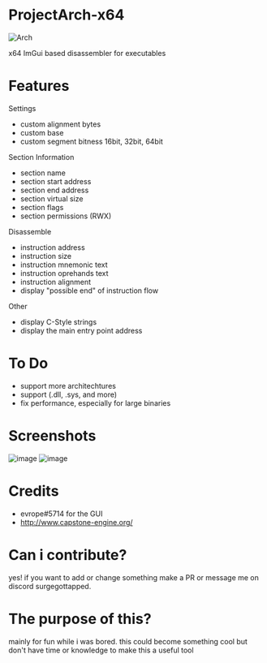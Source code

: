 # ProjectArch-x64
![Arch](https://github.com/SurgeGotTappedAgain/Arch-x64/assets/80023326/f7cd62d2-a609-4e77-ba19-d143fae5b5ba)


x64 ImGui based disassembler for executables

# Features
Settings
- custom alignment bytes
- custom base
- custom segment bitness 16bit, 32bit, 64bit

Section Information
- section name
- section start address
- section end address
- section virtual size
- section flags
- section permissions (RWX)

Disassemble
- instruction address
- instruction size
- instruction mnemonic text
- instruction oprehands text
- instruction alignment
- display "possible end" of instruction flow

Other
- display C-Style strings
- display the main entry point address

# To Do
- support more architechtures
- support (.dll, .sys, and more)
- fix performance, especially for large binaries

# Screenshots
![image](https://github.com/SurgeGotTappedAgain/Arch-x64/assets/80023326/d4f86ce7-953c-4a39-b57f-f430a5253b20)
![image](https://github.com/SurgeGotTappedAgain/Arch-x64/assets/80023326/a332516e-bf31-4883-998f-378592197c5a)


# Credits
- evrope#5714 for the GUI
- http://www.capstone-engine.org/

# Can i contribute?
yes! if you want to add or change something make a PR or message me on discord surgegottapped.

# The purpose of this?
mainly for fun while i was bored. this could become something cool but don't have time or knowledge to make this a useful tool
